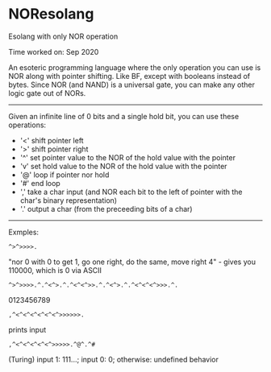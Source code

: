 # NOResolang
Esolang with only NOR operation

Time worked on: Sep 2020

An esoteric programming language where the only operation you can use is NOR along with pointer shifting. Like BF, except with booleans instead of bytes. Since NOR (and NAND) is a universal gate, you can make any other logic gate out of NORs.

- - -

Given an infinite line of 0 bits and a single hold bit, you can use these operations:

* '<' shift pointer left
* '>' shift pointer right
* '^' set pointer value to the NOR of the hold value with the pointer
* 'v' set hold value to the NOR of the hold value with the pointer
* '@' loop if pointer nor hold
* '#' end loop
* ',' take a char input (and NOR each bit to the left of pointer with the char's binary representation)
* '.' output a char (from the preceeding bits of a char)

- - -

Exmples:

`^>^>>>>.`

"nor 0 with 0 to get 1, go one right, do the same, move right 4" - gives you 110000, which is 0 via ASCII

`^>^>>>>.^.^<^>.^.^<^<^>>.^.^<^>.^.^<^<^<^>>>.^.`

0123456789

`,^<^<^<^<^<^<^>>>>>>.`

prints input

`,^<^<^<^<^<^>>>>>.^@^.^#`

(Turing) input 1: 111...; input 0: 0; otherwise: undefined behavior
